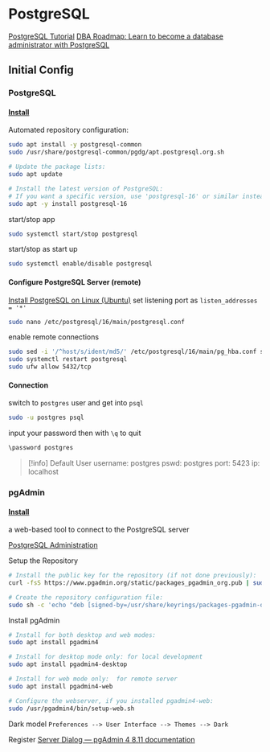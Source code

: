 # PostgreSQL

[PostgreSQL Tutorial](https://www.postgresqltutorial.com/)
[DBA Roadmap: Learn to become a database administrator with PostgreSQL](https://roadmap.sh/postgresql-dba)

## Initial Config

### PostgreSQL

#### [Install](https://www.postgresql.org/download/linux/ubuntu/)

Automated repository configuration:

```bash
sudo apt install -y postgresql-common  
sudo /usr/share/postgresql-common/pgdg/apt.postgresql.org.sh
```

```bash
# Update the package lists:
sudo apt update

# Install the latest version of PostgreSQL:
# If you want a specific version, use 'postgresql-16' or similar instead of 'postgresql'
sudo apt -y install postgresql-16
```

start/stop app

```bash
sudo systemctl start/stop postgresql
```

start/stop as start up

```bash
sudo systemctl enable/disable postgresql
```

#### Configure PostgreSQL Server (remote)

[Install PostgreSQL on Linux (Ubuntu)](https://www.postgresqltutorial.com/postgresql-getting-started/install-postgresql-linux/)
set listening port as `listen_addresses = '*'`

```bash
sudo nano /etc/postgresql/16/main/postgresql.conf
```

enable remote connections

```bash
sudo sed -i '/^host/s/ident/md5/' /etc/postgresql/16/main/pg_hba.conf sudo sed -i '/^local/s/peer/trust/' /etc/postgresql/16/main/pg_hba.conf echo "host all all 0.0.0.0/0 md5" | sudo tee -a /etc/postgresql/16/main/pg_hba.conf
sudo systemctl restart postgresql
sudo ufw allow 5432/tcp
```

#### Connection

switch to `postgres` user and get into `psql`

```bash
sudo -u postgres psql
```

input your password then with `\q` to quit

```bash
\password postgres
```

> [!info] Default User
> username: postgres
> pswd: postgres
> port: 5423
> ip: localhost

### pgAdmin

#### [Install](https://www.pgadmin.org/download/pgadmin-4-apt/)

a web-based tool to connect to the PostgreSQL server

[PostgreSQL Administration](https://www.postgresqltutorial.com/postgresql-administration/)

Setup the Repository

```bash
# Install the public key for the repository (if not done previously):
curl -fsS https://www.pgadmin.org/static/packages_pgadmin_org.pub | sudo gpg --dearmor -o /usr/share/keyrings/packages-pgadmin-org.gpg

# Create the repository configuration file:
sudo sh -c 'echo "deb [signed-by=/usr/share/keyrings/packages-pgadmin-org.gpg] https://ftp.postgresql.org/pub/pgadmin/pgadmin4/apt/$(lsb_release -cs) pgadmin4 main" > /etc/apt/sources.list.d/pgadmin4.list && apt update'
```

Install pgAdmin

```bash
# Install for both desktop and web modes:
sudo apt install pgadmin4

# Install for desktop mode only: for local development
sudo apt install pgadmin4-desktop

# Install for web mode only:  for remote server
sudo apt install pgadmin4-web 

# Configure the webserver, if you installed pgadmin4-web:
sudo /usr/pgadmin4/bin/setup-web.sh
```

Dark model `Preferences --> User Interface --> Themes --> Dark`

Register  [Server Dialog — pgAdmin 4 8.11 documentation](http://127.0.0.1:37813/help/help/server_dialog.html)